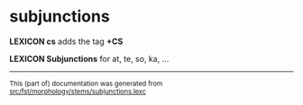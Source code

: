 # subjunctions

**LEXICON cs** adds the tag **+CS**

**LEXICON Subjunctions** for at, te, so, ka, ...

* * *

<small>This (part of) documentation was generated from [src/fst/morphology/stems/subjunctions.lexc](https://github.com/giellalt/lang-rmf/blob/main/src/fst/morphology/stems/subjunctions.lexc)</small>
